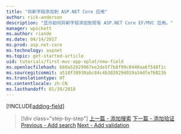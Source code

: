 ```yaml
---
title: "将新字段添加到 ASP.NET Core 应用"
author: rick-anderson
description: "显示如何将新字段添加到现有 ASP.NET Core EF/MVC 应用。"
manager: wpickett
ms.author: riande
ms.date: 04/14/2017
ms.prod: asp.net-core
ms.technology: aspnet
ms.topic: get-started-article
uid: tutorials/first-mvc-app-xplat/new-field
ms.openlocfilehash: 688a52829967ee2de5f7b8f99c8440aa6f548f1c
ms.sourcegitcommit: a510f38930abc84c4b302029d019a34dfe76823b
ms.translationtype: HT
ms.contentlocale: zh-CN
ms.lasthandoff: 01/30/2018
---
```

[!INCLUDE[adding-field](../../includes/mvc-intro/new-field.md)]

>[!div class="step-by-step"]
<span data-ttu-id="9906c-103">[上一篇 - 添加搜索](search.md)
[下一篇 - 添加验证](validation.md)</span><span class="sxs-lookup"><span data-stu-id="9906c-103">[Previous - Add search](search.md)
[Next - Add validation](validation.md)</span></span>  
